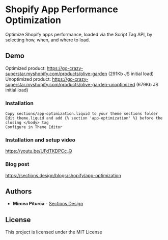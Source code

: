 # Shopify App Performance Optimization
Optimize Shopify apps performance, loaded via the Script Tag API, by selecting how, when, and where to load.


## Demo
Optimized product: https://go-crazy-superstar.myshopify.com/products/olive-garden (291Kb JS initial load)<br />
Unoptimized product: https://go-crazy-superstar.myshopify.com/products/olive-garden-unoptimized (679Kb JS initial load)

### Installation

```
Copy sections/app-optimization.liquid to your theme sections folder
Edit theme.liquid and add {% section 'app-optimization' %} before the closing </body> tag
Configure in Theme Editor
```

### Installation and setup video
https://youtu.be/UFdTKDPCc_Q

### Blog post
https://sections.design/blogs/shopify/app-optimization

## Authors

* **Mircea Piturca** - [Sections.Design](https://sections.design)

## License

This project is licensed under the MIT License
